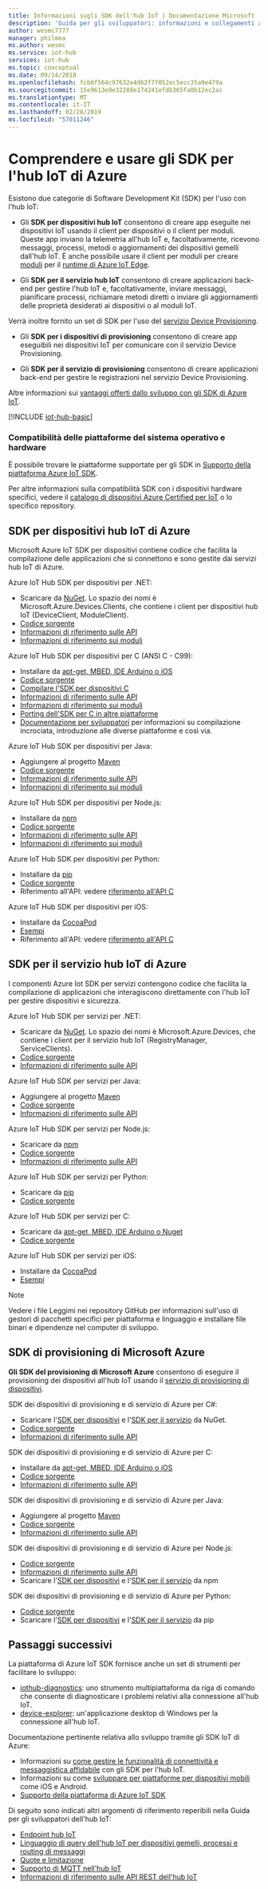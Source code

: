```yaml
---
title: Informazioni sugli SDK dell'hub IoT | Documentazione Microsoft
description: 'Guida per gli sviluppatori: informazioni e collegamenti ai vari Azure IoT SDK per dispositivi e servizi che è possibile usare per compilare app per dispositivo e app back-end.'
author: wesmc7777
manager: philmea
ms.author: wesmc
ms.service: iot-hub
services: iot-hub
ms.topic: conceptual
ms.date: 09/14/2018
ms.openlocfilehash: fcb6f564c97632e4d62f7f052ec5ecc35a9e479a
ms.sourcegitcommit: 15e9613e9e32288e174241efdb365fa0b12ec2ac
ms.translationtype: MT
ms.contentlocale: it-IT
ms.lasthandoff: 02/28/2019
ms.locfileid: "57011246"
---
```

# <a name="understand-and-use-azure-iot-hub-sdks"></a>Comprendere e usare gli SDK per l'hub IoT di Azure

Esistono due categorie di Software Development Kit (SDK) per l'uso con l'hub IoT:

* Gli **SDK per dispositivi hub IoT** consentono di creare app eseguite nei dispositivi IoT usando il client per dispositivi o il client per moduli. Queste app inviano la telemetria all'hub IoT e, facoltativamente, ricevono messaggi, processi, metodi o aggiornamenti dei dispositivi gemelli dall'hub IoT.  È anche possibile usare il client per moduli per creare [moduli](../iot-edge/iot-edge-modules.md) per il [runtime di Azure IoT Edge](../iot-edge/about-iot-edge.md).

* Gli **SDK per il servizio hub IoT** consentono di creare applicazioni back-end per gestire l'hub IoT e, facoltativamente, inviare messaggi, pianificare processi, richiamare metodi diretti o inviare gli aggiornamenti delle proprietà desiderati ai dispositivi o al moduli IoT.

Verrà inoltre fornito un set di SDK per l'uso del [servizio Device Provisioning](../iot-dps/about-iot-dps.md).
* Gli **SDK per i dispositivi di provisioning** consentono di creare app eseguibili nei dispositivi IoT per comunicare con il servizio Device Provisioning.

* Gli **SDK per il servizio di provisioning** consentono di creare applicazioni back-end per gestire le registrazioni nel servizio Device Provisioning.

Altre informazioni sui [ vantaggi offerti dallo sviluppo con gli SDK di Azure IoT](https://azure.microsoft.com/blog/benefits-of-using-the-azure-iot-sdks-in-your-azure-iot-solution/).

[!INCLUDE [iot-hub-basic](../../includes/iot-hub-basic-partial.md)]


### <a name="os-platform-and-hardware-compatibility"></a>Compatibilità delle piattaforme del sistema operativo e hardware

È possibile trovare le piattaforme supportate per gli SDK in [Supporto della piattaforma Azure IoT SDK](iot-hub-device-sdk-platform-support.md).

Per altre informazioni sulla compatibilità SDK con i dispositivi hardware specifici, vedere il [catalogo di dispositivi Azure Certified per IoT](https://catalog.azureiotsolutions.com/) o lo specifico repository.

## <a name="azure-iot-hub-device-sdks"></a>SDK per dispositivi hub IoT di Azure

Microsoft Azure IoT SDK per dispositivi contiene codice che facilita la compilazione delle applicazioni che si connettono e sono gestite dai servizi hub IoT di Azure.

Azure IoT Hub SDK per dispositivi per .NET: 

* Scaricare da [NuGet](https://www.nuget.org/packages/Microsoft.Azure.Devices.Client/).  Lo spazio dei nomi è Microsoft.Azure.Devices.Clients, che contiene i client per dispositivi hub IoT (DeviceClient, ModuleClient).
* [Codice sorgente](https://github.com/Azure/azure-iot-sdk-csharp)
* [Informazioni di riferimento sulle API](https://docs.microsoft.com/dotnet/api/microsoft.azure.devices?view=azure-dotnet)
* [Informazioni di riferimento sui moduli](https://docs.microsoft.com/dotnet/api/microsoft.azure.devices.client.moduleclient?view=azure-dotnet)

Azure IoT Hub SDK per dispositivi per C (ANSI C - C99):

* Installare da [apt-get, MBED, IDE Arduino o iOS](https://github.com/Azure/azure-iot-sdk-c/blob/master/readme.md#packages-and-libraries)
* [Codice sorgente](https://github.com/Azure/azure-iot-sdk-c)
* [Compilare l'SDK per dispositivi C](https://github.com/Azure/azure-iot-sdk-c/blob/master/iothub_client/readme.md#compiling-the-c-device-sdk)
* [Informazioni di riferimento sulle API](https://docs.microsoft.com/azure/iot-hub/iot-c-sdk-ref/)
* [Informazioni di riferimento sui moduli](https://docs.microsoft.com/azure/iot-hub/iot-c-sdk-ref/iothub-module-client-h)
* [Porting dell'SDK per C in altre piattaforme](https://github.com/Azure/azure-c-shared-utility/blob/master/devdoc/porting_guide.md)
* [Documentazione per sviluppatori](https://github.com/Azure/azure-iot-sdk-c/tree/master/doc) per informazioni su compilazione incrociata, introduzione alle diverse piattaforme e così via.

Azure IoT Hub SDK per dispositivi per Java: 

* Aggiungere al progetto [Maven](https://github.com/Azure/azure-iot-sdk-java/blob/master/doc/java-devbox-setup.md#for-the-device-sdk)
* [Codice sorgente](https://github.com/Azure/azure-iot-sdk-java)
* [Informazioni di riferimento sulle API](https://docs.microsoft.com/java/api/com.microsoft.azure.sdk.iot.device)
* [Informazioni di riferimento sui moduli](https://docs.microsoft.com/java/api/com.microsoft.azure.sdk.iot.device.moduleclient?view=azure-java-stable)

Azure IoT Hub SDK per dispositivi per Node.js: 

* Installare da [npm](https://www.npmjs.com/package/azure-iot-device)
* [Codice sorgente](https://github.com/Azure/azure-iot-sdk-node)
* [Informazioni di riferimento sulle API](https://docs.microsoft.com/javascript/api/azure-iot-device/?view=azure-iot-typescript-latest)
* [Informazioni di riferimento sui moduli](https://docs.microsoft.com/javascript/api/azure-iot-device/moduleclient?view=azure-node-latest)

Azure IoT Hub SDK per dispositivi per Python: 

* Installare da [pip](https://pypi.python.org/pypi/azure-iothub-device-client/)
* [Codice sorgente](https://github.com/Azure/azure-iot-sdk-python)
* Riferimento all'API: vedere [riferimento all'API C](https://docs.microsoft.com/azure/iot-hub/iot-c-sdk-ref/)

Azure IoT Hub SDK per dispositivi per iOS: 

* Installare da [CocoaPod](https://cocoapods.org/pods/AzureIoTHubClient)
* [Esempi](https://github.com/Azure-Samples/azure-iot-samples-ios)
* Riferimento all'API: vedere [riferimento all'API C](https://docs.microsoft.com/azure/iot-hub/iot-c-sdk-ref/)

## <a name="azure-iot-hub-service-sdks"></a>SDK per il servizio hub IoT di Azure

I componenti Azure Iot SDK per servizi contengono codice che facilita la compilazione di applicazioni che interagiscono direttamente con l'hub IoT per gestire dispositivi e sicurezza.

Azure IoT Hub SDK per servizi per .NET:

* Scaricare da [NuGet](https://www.nuget.org/packages/Microsoft.Azure.Devices/).  Lo spazio dei nomi è Microsoft.Azure.Devices, che contiene i client per il servizio hub IoT (RegistryManager, ServiceClients).
* [Codice sorgente](https://github.com/Azure/azure-iot-sdk-csharp)
* [Informazioni di riferimento sulle API](https://docs.microsoft.com/dotnet/api/microsoft.azure.devices)

Azure IoT Hub SDK per servizi per Java: 

* Aggiungere al progetto [Maven](https://github.com/Azure/azure-iot-sdk-java/blob/master/doc/java-devbox-setup.md#for-the-service-sdk)
* [Codice sorgente](https://github.com/Azure/azure-iot-sdk-java)
* [Informazioni di riferimento sulle API](https://docs.microsoft.com/java/api/com.microsoft.azure.sdk.iot.service)

Azure IoT Hub SDK per servizi per Node.js: 

* Scaricare da [npm](https://www.npmjs.com/package/azure-iothub)
* [Codice sorgente](https://github.com/Azure/azure-iot-sdk-node)
* [Informazioni di riferimento sulle API](https://docs.microsoft.com/javascript/api/azure-iothub/?view=azure-iot-typescript-latest)

Azure IoT Hub SDK per servizi per Python: 

* Scaricare da [pip](https://pypi.python.org/pypi/azure-iothub-service-client/)
* [Codice sorgente](https://github.com/Azure/azure-iot-sdk-python)

Azure IoT Hub SDK per servizi per C: 

* Scaricare da [apt-get, MBED, IDE Arduino o Nuget](https://github.com/Azure/azure-iot-sdk-c/blob/master/readme.md)
* [Codice sorgente](https://github.com/Azure/azure-iot-sdk-c)

Azure IoT Hub SDK per servizi per iOS: 

* Installare da [CocoaPod](https://cocoapods.org/pods/AzureIoTHubServiceClient)
* [Esempi](https://github.com/Azure-Samples/azure-iot-samples-ios)

> [!NOTE]
> Vedere i file Leggimi nei repository GitHub per informazioni sull'uso di gestori di pacchetti specifici per piattaforma e linguaggio e installare file binari e dipendenze nel computer di sviluppo.

## <a name="microsoft-azure-provisioning-sdks"></a>SDK di provisioning di Microsoft Azure

**Gli SDK del provisioning di Microsoft Azure** consentono di eseguire il provisioning dei dispositivi all'hub IoT usando il [servizio di provisioning di dispositivi](../iot-dps/about-iot-dps.md).

SDK dei dispositivi di provisioning e di servizio di Azure per C#:

* Scaricare l'[SDK per dispositivi](https://www.nuget.org/packages/Microsoft.Azure.Devices.Provisioning.Client/) e l'[SDK per il servizio](https://www.nuget.org/packages/Microsoft.Azure.Devices.Provisioning.Service/) da NuGet.
* [Codice sorgente](https://github.com/Azure/azure-iot-sdk-csharp/)
* [Informazioni di riferimento sulle API](https://docs.microsoft.com/dotnet/api/microsoft.azure.devices.provisioning.client?view=azure-dotnet)

SDK dei dispositivi di provisioning e di servizio di Azure per C:

* Installare da [apt-get, MBED, IDE Arduino o iOS](https://github.com/Azure/azure-iot-sdk-c/blob/master/readme.md#packages-and-libraries)
* [Codice sorgente](https://github.com/Azure/azure-iot-sdk-c/blob/master/provisioning_client)
* [Informazioni di riferimento sulle API](https://docs.microsoft.com/azure/iot-hub/iot-c-sdk-ref/)

SDK dei dispositivi di provisioning e di servizio di Azure per Java:

* Aggiungere al progetto [Maven](https://github.com/Azure/azure-iot-sdk-java/blob/master/doc/java-devbox-setup.md#for-the-service-sdk)
* [Codice sorgente](https://github.com/Azure/azure-iot-sdk-java/blob/master/provisioning)
* [Informazioni di riferimento sulle API](https://docs.microsoft.com/java/api/com.microsoft.azure.sdk.iot.provisioning.device?view=azure-java-stable)

SDK dei dispositivi di provisioning e di servizio di Azure per Node.js:

* [Codice sorgente](https://github.com/Azure/azure-iot-sdk-node/tree/master/provisioning)
* [Informazioni di riferimento sulle API](https://docs.microsoft.com/javascript/api/overview/azure/iothubdeviceprovisioning?view=azure-node-latest)
* Scaricare l'[SDK per dispositivi](https://badge.fury.io/js/azure-iot-provisioning-device) e l'[SDK per il servizio](https://badge.fury.io/js/azure-iot-provisioning-service) da npm

SDK dei dispositivi di provisioning e di servizio di Azure per Python:

* [Codice sorgente](https://github.com/Azure/azure-iot-sdk-python)
* Scaricare l'[SDK per dispositivi](https://pypi.org/project/azure-iot-provisioning-device-client/) e l'[SDK per il servizio](https://pypi.org/project/azure-iothub-provisioningserviceclient/) da pip

## <a name="next-steps"></a>Passaggi successivi

La piattaforma di Azure IoT SDK fornisce anche un set di strumenti per facilitare lo sviluppo:
* [iothub-diagnostics](https://github.com/Azure/iothub-diagnostics): uno strumento multipiattaforma da riga di comando che consente di diagnosticare i problemi relativi alla connessione all'hub IoT.
* [device-explorer](https://github.com/Azure/azure-iot-sdk-csharp/tree/master/tools/DeviceExplorer): un'applicazione desktop di Windows per la connessione all'hub IoT.

Documentazione pertinente relativa allo sviluppo tramite gli SDK IoT di Azure:
* Informazioni su [come gestire le funzionalità di connettività e messaggistica affidabile](iot-hub-reliability-features-in-sdks.md) con gli SDK per l'hub IoT.
* Informazioni su come [sviluppare per piattaforme per dispositivi mobili](iot-hub-how-to-develop-for-mobile-devices.md) come iOS e Android.
* [Supporto della piattaforma di Azure IoT SDK](iot-hub-device-sdk-platform-support.md)


Di seguito sono indicati altri argomenti di riferimento reperibili nella Guida per gli sviluppatori dell'hub IoT:

* [Endpoint hub IoT](iot-hub-devguide-endpoints.md)
* [Linguaggio di query dell'hub IoT per dispositivi gemelli, processi e routing di messaggi](iot-hub-devguide-query-language.md)
* [Quote e limitazione](iot-hub-devguide-quotas-throttling.md)
* [Supporto di MQTT nell'hub IoT](iot-hub-mqtt-support.md)
* [Informazioni di riferimento sulle API REST dell'hub IoT](/rest/api/iothub/)
